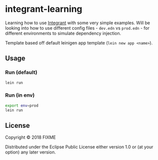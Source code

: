 # integrant-learning

Learning how to use [Integrant](https://github.com/weavejester/integrant) with some very simple examples. Will be
looking into how to use different config files - `dev.edn` vs `prod.edn` - for different environments to simulate
dependency injection.

Template based off default leinigen app template (`lein new app <name>`).

## Usage

### Run (default)
```bash
lein run
```

### Run (in env)
```bash
export env=prod
lein run
```

## License

Copyright © 2018 FIXME

Distributed under the Eclipse Public License either version 1.0 or (at
your option) any later version.
